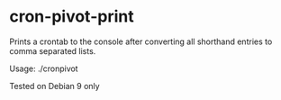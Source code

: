 # cron-pivot-print
Prints a crontab to the console after converting all shorthand entries to comma separated lists.

Usage: ./cronpivot

Tested on Debian 9 only
